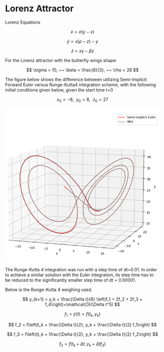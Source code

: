 # Lorenz Attractor
Lorenz Equations

$$
    \dot x = \sigma (y-x)
$$

$$
    \dot y = x(\rho - z) -y
$$

$$
    \dot z = xy - \beta z
$$

For the Lorenz attractor with the butterfly wings shape:

$$
    \sigma = 10, ~~ \beta = \frac{8}{3}, ~~ \rho = 28
$$

The figure below shows the difference between utilizing Semi-Implicit Forward Euler versus Runge-Kutta4
integration scheme, with the following initial conditions given below, given the start time t=0

$$
    x_0 = -8, ~~ y_0 = 8, ~~ z_0 = 27
$$

<p align="center">
    <img src="misc/figures/lorenz_attractor_image.PNG"/>
</p>

The Runge-Kutta 4 integration was run with a step time of dt=0.01. In order to achieve a similar solution with the Euler integration,
its step time has to be reduced to the significantly smaller step time of dt = 0.00001. 

Below is the Runge-Kutta 4 weighing used.

$$
     y_{k+1} = y_k + \frac{\Delta t}{6} \left(f_1 + 2f_2 + 2f_3 + f_4\right)+\mathcal{O}(\Delta t^5)
$$

$$
    f_1 = \dot y(t) = f(t_k, y_k)
$$

$$
    f_2 = f\left(t_k + \frac{\Delta t}{2}, y_k + \frac{\Delta t}{2} f_1\right)
$$

$$
    f_3 = f\left((t_k + \frac{\Delta t}{2}, y_k + \frac{\Delta t}{2} f_2\right)
$$

$$
    f_2 = f(t_k + \Delta t, y_k + \Delta t f_3)
$$